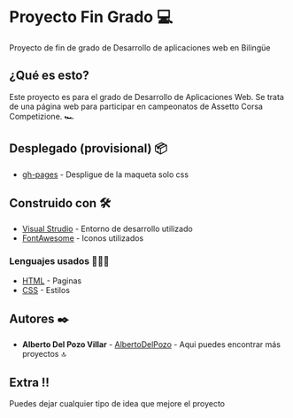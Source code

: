 # Proyecto Fin Grado 💻

Proyecto de fin de grado de Desarrollo de aplicaciones web en Bilingüe

## ¿Qué es esto? 

Este proyecto es para el grado de Desarrollo de Aplicaciones Web.
Se trata de una página web para participar en campeonatos de Assetto Corsa Competizione. 🏎

## Desplegado (provisional) 📦

* [gh-pages](https://pages.github.com) - Despligue de la maqueta solo css

## Construido con 🛠

* [Visual Strudio](https://code.visualstudio.com) - Entorno de desarrollo utilizado
* [FontAwesome](https://fontawesome.com) - Iconos utilizados

### Lenguajes usados 👨🏻‍💻

* [HTML](https://www.w3schools.com/html/) - Paginas 
* [CSS](https://www.w3schools.com/css/) - Estilos

## Autores ✒️

* **Alberto Del Pozo Villar** - [AlbertoDelPozo](https://github.com/AlbertoDelPozo) - Aqui puedes encontrar más proyectos 🔝

## Extra ‼️
 
Puedes dejar cualquier tipo de idea que mejore el proyecto 